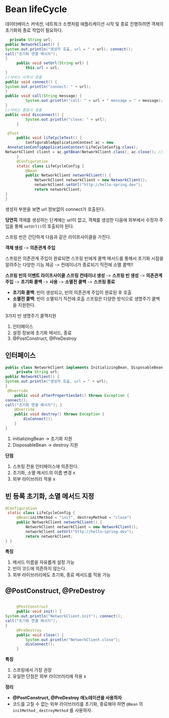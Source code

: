 # Bean lifeCycle

데이터베이스 커넥션, 네트워크 소켓처럼 애플리케이션 시작 및 종료 진행하려면 객체의 초기화와 종료 작업이 필요하다.

~~~java
  private String url;
public NetworkClient() {
System.out.println("생성자 호출, url = " + url); connect();
call("초기화 연결 메시지");
}
     public void setUrl(String url) {
         this.url = url;
}
//서비스 시작시 호출
public void connect() {
System.out.println("connect: " + url);
}
public void call(String message) {
         System.out.println("call: " + url + " message = " + message);
}
//서비스 종료시 호출
public void disconnect() {
         System.out.println("close: " + url);
     }

 @Test
     public void lifeCycleTest() {
         ConfigurableApplicationContext ac = new
 AnnotationConfigApplicationContext(LifeCycleConfig.class);
NetworkClient client = ac.getBean(NetworkClient.class); ac.close(); //스프링 컨테이너를 종료, ConfigurableApplicationContext 필요
     }
     @Configuration
     static class LifeCycleConfig {
         @Bean
         public NetworkClient networkClient() {
             NetworkClient networkClient = new NetworkClient();
             networkClient.setUrl("http://hello-spring.dev");
             return networkClient;
}
}
~~~
생성자 부분을 보면 url 정보없이 connect가 호출된다.

**당연히** 객체를 생성하는 단계에는 url이 없고, 객체를 생성한 다음에 외부에서 수정자 주입을 통해 `setUrl()`이 호출되야 된다.

스프링 빈은 간단하게 다음과 같은 라이프사이클을 가진다.

 **객체 생성** -> **의존관계 주입**

 스프링은 의존관계 주입이 완료되면 스프링 빈에게 콜백 메서드를 통해서 초기화 시점을 알려주는 다양한 기능 제공 -> 컨테이너가 종료되기 직전에 소멸 콜백!!


 **스프링 빈의 이벤트 라이프사이클**
**스프링 컨테이너 생성** -> **스프링 빈 생성** -> **의존관계 주입** -> **초기화 콜백** -> **사용** -> **소멸전 콜백**
-> **스프링 종료**

* **초기화 콜백**: 빈이 생성되고, 빈의 의존관계 주입이 완료된 후 호출 
* **소멸전 콜백**: 빈이 소멸되기 직전에 호출
스프링은 다양한 방식으로 생명주기 콜백을 지원한다.


3가지 빈 생명주기 콜잭지원
1. 인터페이스
2. 설정 정보에 초기화 메서드, 종료
3. @PostConstruct, @PreDestroy

## 인터페이스

~~~java
public class NetworkClient implements InitializingBean, DisposableBean {
     private String url;
public NetworkClient() {
System.out.println("생성자 호출, url = " + url);
}
 @Override
    public void afterPropertiesSet() throws Exception {
connect();
call("초기화 연결 메시지"); }
    @Override
    public void destroy() throws Exception {
        disConnect();
    }
}
~~~

1. initializingBean -> 초기화 지원
2. DisposableBean -> destroy 지원

**단점**
1. 스프링 전용 인터페이스에 의존한다.
2. 초기화, 소멸 메서드의 이름 변경 x
3. 외부 라이브러리 적용 x


## 빈 등록 초기화, 소멸 메서드 지정

~~~java
@Configuration
 static class LifeCycleConfig {
     @Bean(initMethod = "init", destroyMethod = "close")
     public NetworkClient networkClient() {
         NetworkClient networkClient = new NetworkClient();
         networkClient.setUrl("http://hello-spring.dev");
         return networkClient;
} }
~~~

**특징**

1. 메서드 이름을 자유롭게 설정 가능
2. 빈이 코드에 의존하지 않는다.
3. 외부 라이브러리에도 초기화, 종료 메서드를 적용 가능

## @PostConstruct, @PreDestroy

~~~java

     @PostConstruct
     public void init() {
System.out.println("NetworkClient.init"); connect();
call("초기화 연결 메시지");
}
     @PreDestroy
     public void close() {
         System.out.println("NetworkClient.close");
         disConnect();
     }
~~~

**특징**

1. 스프링에서 가장 권장
2. 유일한 단점은 외부 라이브러리에 적용 x



**정리**
* **@PostConstruct, @PreDestroy 애노테이션을 사용하자**
* 코드를 고칠 수 없는 외부 라이브러리를 초기화, 종료해야 하면 `@Bean` 의 `initMethod` , `destroyMethod` 를 사용하자.